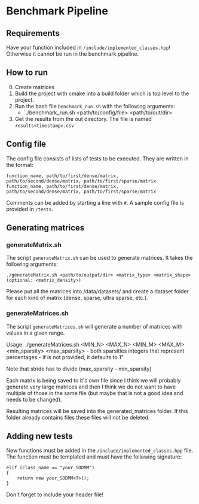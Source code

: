 # Benchmark Pipeline

## Requirements
Have your function included in `/include/implemented_classes.hpp`! Otherwise it cannot be run in the benchmark pipeline.

## How to run
0. Create matrices
1. Build the project with cmake into a build folder which is top level to the project.
2. Run the bash file `benchmark_run.sh` with the following arguments:
    - `./benchmark_run.sh <path/to/config/file> <path/to/out/dir>
3. Get the results from the out directory. The file is named `results<timestamp>.csv` 

## Config file
The config file consists of lists of tests to be executed. They are written in the format:
```
function_name, path/to/first/dense/matrix, path/to/second/dense/matrix, path/to/first/sparse/matrix
function_name, path/to/first/dense/matrix, path/to/second/dense/matrix, path/to/first/sparse/matrix
```
Comments can be added by starting a line with `#`. A sample config file is provided in `/tests`.

## Generating matrices
### generateMatrix.sh
The script `generateMatrix.sh` can be used to generate matrices. It takes the following arguments:
```
./generateMatrix.sh <path/to/output/dir> <matrix_type> <matrix_shape> (optional: <matrix_density>)
```
Please put all the matrices into /data/datasets/ and create a dataset folder for each kind of matrix (dense, sparse, ultra sparse, etc.).

### generateMatrices.sh

The script `generateMatrices.sh` will generate a number of matrices with values in a given range.

Usage: 
    ./generateMatrices.sh <MIN_N> <MAX_N> <MIN_M> <MAX_M> <min_sparsity> <max_sparsity> <stride>
    - both sparsities integers that represent percentages
    - if <stride> is not provided, it defaults to 1"

Note that stride has to divide (max_sparsity - min_sparsity)

Each matrix is being saved to it's own file since I think we will probably generate very large matrices and then I think we do not want to have multiple of those in the same file (but maybe that is not a good idea and needs to be changed). 

Resulting matrices will be saved into the generated_matrices folder. If this folder already contains files these files will not be deleted.

## Adding new tests
New functions must be added in the `/include/implemented_classes.hpp` file. The function must be templated and must have the following signature:
```
elif (class_name == "your_SDDMM")
{
    return new your_SDDMM<T>();
}
````
Don't forget to include your header file!